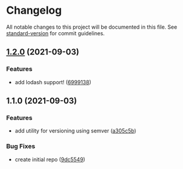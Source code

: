 # Changelog

All notable changes to this project will be documented in this file. See [standard-version](https://github.com/conventional-changelog/standard-version) for commit guidelines.

## [1.2.0](https://github.com/akhnegi/conventionalgitcommit/compare/v1.1.0...v1.2.0) (2021-09-03)


### Features

* add lodash support! ([6999138](https://github.com/akhnegi/conventionalgitcommit/commit/69991384a14dcb85662897841efd96442ee4979a))

## 1.1.0 (2021-09-03)


### Features

* add utility for versioning using semver ([a305c5b](https://github.com/akhnegi/conventionalgitcommit/commit/a305c5b1cdcbc15b2c428744e17ebaa7cdad69de))


### Bug Fixes

* create initial repo ([9dc5549](https://github.com/akhnegi/conventionalgitcommit/commit/9dc5549fef1f4b1202c16c65aba73dc23d55da93))
